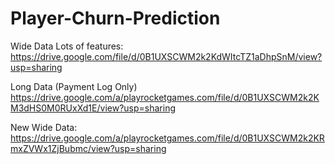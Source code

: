 # Player-Churn-Prediction

Wide Data Lots of features: https://drive.google.com/file/d/0B1UXSCWM2k2KdWItcTZ1aDhpSnM/view?usp=sharing

Long Data (Payment Log Only) https://drive.google.com/a/playrocketgames.com/file/d/0B1UXSCWM2k2KM3dHS0M0RUxXd1E/view?usp=sharing

New Wide Data: https://drive.google.com/a/playrocketgames.com/file/d/0B1UXSCWM2k2KRmxZVWx1ZjBubmc/view?usp=sharing
